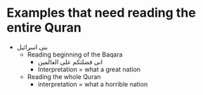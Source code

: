 # Examples that need reading the entire Quran

- بنی اسرائیل
  - Reading beginning of the Baqara
    - انی فضلتکم علی العالمین
    - Interpretation = what a great nation
  - Reading the whole Quran
    - interpretation = what a horrible nation
